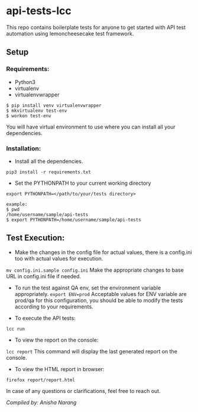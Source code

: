 # api-tests-lcc
This repo contains boilerplate tests for anyone to get started with API test automation using lemoncheesecake test framework.

## Setup

### Requirements:
- Python3
- virtualenv
- virtualenvwrapper
```
$ pip install venv virtualenvwrapper
$ mkvirtualenv test-env
$ workon test-env
```
You will have virtual environment to use where you can install all your dependencies.


### Installation:
- Install all the dependencies.

``` pip3 install -r requirements.txt ```

- Set the PYTHONPATH to your current working directory

``` export PYTHONPATH=</path/to/your/tests directory> ```

```
example:
$ pwd
/home/username/sample/api-tests
$ export PYTHONPATH=/home/username/sample/api-tests

```

## Test Execution:
- Make the changes in the config file for actual values, there is a config.ini too with actual values for execution.

``` mv config.ini.sample config.ini ```
Make the appropriate changes to base URL in config.ini file if needed.

* To run the test against QA env, set the environment variable appropriately.
``` export ENV=prod ```
Acceptable values for ENV variable are prod/qa for this configuration, you should be able to modify the tests according to your requirements.

- To execute the API tests:

``` lcc run ```

- To view the report on the console:

``` lcc report ```
This command will display the last generated report on the console.

- To view the HTML report in browser:

``` firefox report/report.html ```


In case of any questions or clarifications, feel free to reach out.

*Compiled by: Anisha Narang* 

